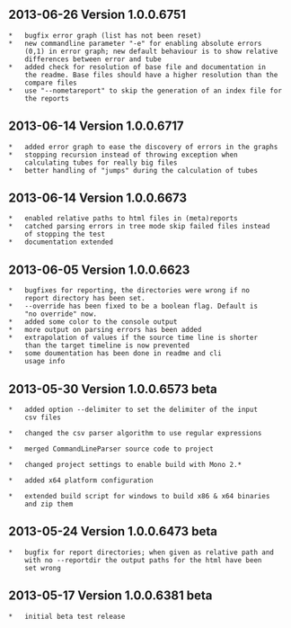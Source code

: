 ## 2013-06-26 Version 1.0.0.6751
	*	bugfix error graph (list has not been reset)
	*	new commandline parameter "-e" for enabling absolute errors
		(0,1) in error graph; new default behaviour is to show relative
		differences between error and tube
	*	added check for resolution of base file and documentation in
		the readme. Base files should have a higher resolution than the
		compare files
	*	use "--nometareport" to skip the generation of an index file for
		the reports
## 2013-06-14 Version 1.0.0.6717
	*	added error graph to ease the discovery of errors in the graphs
	*	stopping recursion instead of throwing exception when
		calculating tubes for really big files
	*	better handling of "jumps" during the calculation of tubes
	
## 2013-06-14 Version 1.0.0.6673
	*	enabled relative paths to html files in (meta)reports
	*	catched parsing errors in tree mode skip failed files instead
		of stopping the test
	*	documentation extended
	
## 2013-06-05 Version 1.0.0.6623
	*	bugfixes for reporting, the directories were wrong if no
		report directory has been set.
	*	--override has been fixed to be a boolean flag. Default is
		"no override" now.
	*	added some color to the console output
	*	more output on parsing errors has been added
	*	extrapolation of values if the source time line is shorter
		than the target timeline is now prevented
	*	some doumentation has been done in readme and cli
		usage info
		
## 2013-05-30 Version 1.0.0.6573 beta
	*	added option --delimiter to set the delimiter of the input
		csv files
		
	*	changed the csv parser algorithm to use regular expressions
		
	*	merged CommandLineParser source code to project
		
	*	changed project settings to enable build with Mono 2.*
	
	*	added x64 platform configuration
	
	*	extended build script for windows to build x86 & x64 binaries
		and zip them

## 2013-05-24	Version 1.0.0.6473 beta
	*	bugfix for report directories; when given as relative path and
		with no --reportdir the output paths for the html have been
		set wrong
		
## 2013-05-17	Version 1.0.0.6381 beta
	*	initial beta test release
